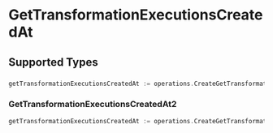 # GetTransformationExecutionsCreatedAt


## Supported Types

### 

```go
getTransformationExecutionsCreatedAt := operations.CreateGetTransformationExecutionsCreatedAtDateTime(time.Time{/* values here */})
```

### GetTransformationExecutionsCreatedAt2

```go
getTransformationExecutionsCreatedAt := operations.CreateGetTransformationExecutionsCreatedAtGetTransformationExecutionsCreatedAt2(operations.GetTransformationExecutionsCreatedAt2{/* values here */})
```

